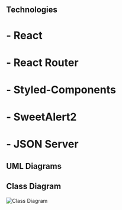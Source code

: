 ## Technologies
# - React
# - React Router
# - Styled-Components
# - SweetAlert2
# - JSON Server

## UML Diagrams

## Class Diagram

![Class Diagram]("https://github.com/HMOUDOUELMehdi/React_Chat_App/assets/155494764/6cc08181-41d0-47a9-9499-b0276792f3b8")
